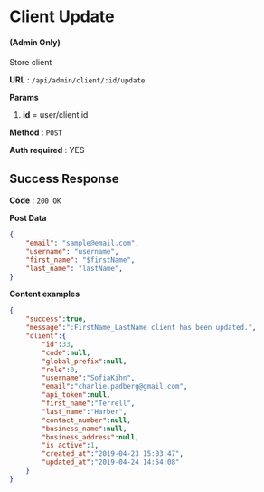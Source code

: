 # Client Update

#### (**Admin Only**)

Store client

**URL** : `/api/admin/client/:id/update`

**Params**
1. **id** = user/client id

**Method** : `POST`

**Auth required** : YES

## Success Response

**Code** : `200 OK`

**Post Data**

```json
{
    "email": "sample@email.com",
    "username": "username",
    "first_name": "$firstName",
    "last_name": "lastName",
}
```

**Content examples**

```json
{
    "success":true,
    "message":":FirstName_LastName client has been updated.",
    "client":{
        "id":33,
        "code":null,
        "global_prefix":null,
        "role":0,
        "username":"SofiaKihn",
        "email":"charlie.padberg@gmail.com",
        "api_token":null,
        "first_name":"Terrell",
        "last_name":"Harber",
        "contact_number":null,
        "business_name":null,
        "business_address":null,
        "is_active":1,
        "created_at":"2019-04-23 15:03:47",
        "updated_at":"2019-04-24 14:54:08"
    }
}
```
